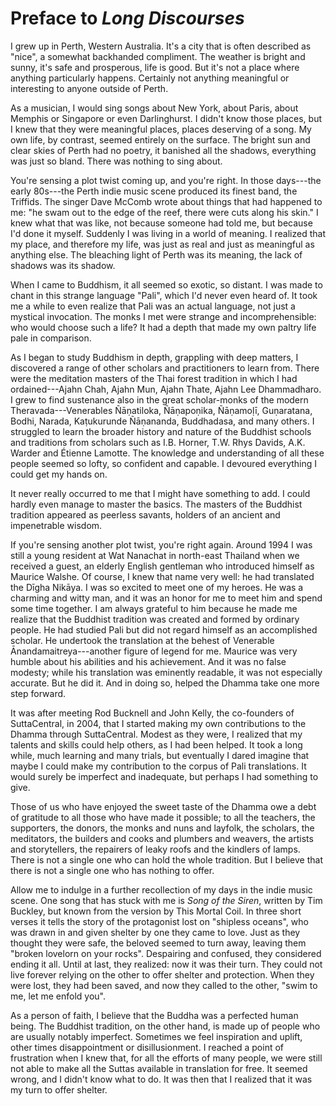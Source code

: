 # Preface to *Long Discourses*

I grew up in Perth, Western Australia. It's a city that is often
described as "nice", a somewhat backhanded compliment. The weather is
bright and sunny, it's safe and prosperous, life is good. But it's not a
place where anything particularly happens. Certainly not anything
meaningful or interesting to anyone outside of Perth.

As a musician, I would sing songs about New York, about Paris, about
Memphis or Singapore or even Darlinghurst. I didn't know those places,
but I knew that they were meaningful places, places deserving of a song.
My own life, by contrast, seemed entirely on the surface. The bright sun
and clear skies of Perth had no poetry, it banished all the shadows,
everything was just so bland. There was nothing to sing about.

You're sensing a plot twist coming up, and you're right. In those
days---the early 80s---the Perth indie music scene produced its finest
band, the Triffids. The singer Dave McComb wrote about things that had
happened to me: "he swam out to the edge of the reef, there were cuts
along his skin." I knew what that was like, not because someone had told
me, but because I'd done it myself. Suddenly I was living in a world of
meaning. I realized that my place, and therefore my life, was just as
real and just as meaningful as anything else. The bleaching light of
Perth was its meaning, the lack of shadows was its shadow.

When I came to Buddhism, it all seemed so exotic, so distant. I was made
to chant in this strange language "Pali", which I'd never even heard of.
It took me a while to even realize that Pali was an actual language, not
just a mystical invocation. The monks I met were strange and
incomprehensible: who would choose such a life? It had a depth that made
my own paltry life pale in comparison.

As I began to study Buddhism in depth, grappling with deep matters, I
discovered a range of other scholars and practitioners to learn from.
There were the meditation masters of the Thai forest tradition in which
I had ordained---Ajahn Chah, Ajahn Mun, Ajahn Thate, Ajahn Lee
Dhammadharo. I grew to find sustenance also in the great scholar-monks
of the modern Theravada---Venerables Ñāṇatiloka,
Ñāṇapoṇika, Ñāṇamoḷī, Guṇaratana,
Bodhi, Narada, Kaṭukurunde Ñāṇananda,
Buddhadasa, and many others. I struggled to learn the broader history
and nature of the Buddhist schools and traditions from scholars such as
I.B. Horner, T.W. Rhys Davids, A.K. Warder and Étienne Lamotte. The
knowledge and understanding of all these people seemed so lofty, so
confident and capable. I devoured everything I could get my hands on.

It never really occurred to me that I might have something to add. I
could hardly even manage to master the basics. The masters of the
Buddhist tradition appeared as peerless savants, holders of an ancient
and impenetrable wisdom.

If you're sensing another plot twist, you're right again. Around 1994 I
was still a young resident at Wat Nanachat in north-east Thailand when
we received a guest, an elderly English gentleman who introduced himself
as Maurice Walshe. Of course, I knew that name very well: he had
translated the Dīgha Nikāya. I was so excited
to meet one of my heroes. He was a charming and witty man, and it was an
honor for me to meet him and spend some time together. I am always
grateful to him because he made me realize that the Buddhist tradition
was created and formed by ordinary people. He had studied Pali but did
not regard himself as an accomplished scholar. He undertook the
translation at the behest of Venerable Ānandamaitreya---another figure
of legend for me. Maurice was very humble about his abilities and his
achievement. And it was no false modesty; while his translation was
eminently readable, it was not especially accurate. But he did it. And
in doing so, helped the Dhamma take one more step forward.

It was after meeting Rod Bucknell and John Kelly, the co-founders of
SuttaCentral, in 2004, that I started making my own contributions to the
Dhamma through SuttaCentral. Modest as they were, I realized that my
talents and skills could help others, as I had been helped. It took a
long while, much learning and many trials, but eventually I dared
imagine that maybe I could make my contribution to the corpus of Pali
translations. It would surely be imperfect and inadequate, but perhaps I
had something to give.

Those of us who have enjoyed the sweet taste of the Dhamma owe a debt of
gratitude to all those who have made it possible; to all the teachers,
the supporters, the donors, the monks and nuns and layfolk, the
scholars, the meditators, the builders and cooks and plumbers and
weavers, the artists and storytellers, the repairers of leaky roofs and
the kindlers of lamps. There is not a single one who can hold the whole
tradition. But I believe that there is not a single one who has nothing
to offer.

Allow me to indulge in a further recollection of my days in the indie
music scene. One song that has stuck with me is *Song of the Siren*,
written by Tim Buckley, but known from the version by This Mortal Coil.
In three short verses it tells the story of the protagonist lost on
"shipless oceans", who was drawn in and given shelter by one they came
to love. Just as they thought they were safe, the beloved seemed to turn
away, leaving them "broken lovelorn on your rocks". Despairing and
confused, they considered ending it all. Until at last, they realized:
now it was their turn. They could not live forever relying on the other
to offer shelter and protection. When they were lost, they had been
saved, and now they called to the other, "swim to me, let me enfold
you".

As a person of faith, I believe that the Buddha was a perfected human
being. The Buddhist tradition, on the other hand, is made up of people
who are usually notably imperfect. Sometimes we feel inspiration and
uplift, other times disappointment or disillusionment. I reached a point
of frustration when I knew that, for all the efforts of many people, we
were still not able to make all the Suttas available in translation for
free. It seemed wrong, and I didn't know what to do. It was then that I
realized that it was my turn to offer shelter.


